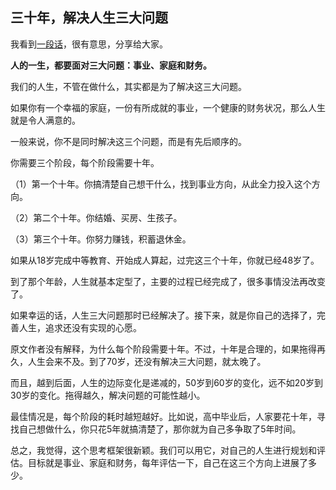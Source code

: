 ## 三十年，解决人生三大问题

我看到[一段话](https://huyenchip.com/2024/04/17/personal-growth.html)，很有意思，分享给大家。

**人的一生，都要面对三大问题：事业、家庭和财务。**

我们的人生，不管在做什么，其实都是为了解决这三大问题。

如果你有一个幸福的家庭，一份有所成就的事业，一个健康的财务状况，那么人生就是令人满意的。

一般来说，你不是同时解决这三个问题，而是有先后顺序的。

你需要三个阶段，每个阶段需要十年。

（1）第一个十年。你搞清楚自己想干什么，找到事业方向，从此全力投入这个方向。

（2）第二个十年。你结婚、买房、生孩子。

（3）第三个十年。你努力赚钱，积蓄退休金。

如果从18岁完成中等教育、开始成人算起，过完这三个十年，你就已经48岁了。

到了那个年龄，人生就基本定型了，主要的过程已经完成了，很多事情没法再改变了。

如果幸运的话，人生三大问题那时已经解决了。接下来，就是你自己的选择了，完善人生，追求还没有实现的心愿。

原文作者没有解释，为什么每个阶段需要十年。不过，十年是合理的，如果拖得再久，人生会来不及。到了70岁，还没有解决三大问题，就太晚了。

而且，越到后面，人生的边际变化是递减的，50岁到60岁的变化，远不如20岁到30岁的变化。拖得越久，解决问题的可能性越小。

最佳情况是，每个阶段的耗时越短越好。比如说，高中毕业后，人家要花十年，寻找自己想做什么，你只花5年就搞清楚了，那你就为自己多争取了5年时间。

总之，我觉得，这个思考框架很新颖。我们可以用它，对自己的人生进行规划和评估。目标就是事业、家庭和财务，每年评估一下，自己在这三个方向上进展了多少。